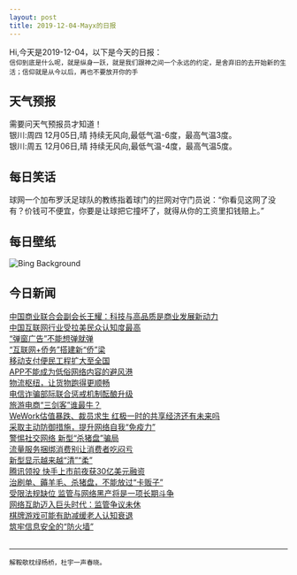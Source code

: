 ```yaml
---
layout: post
title: 2019-12-04-Mayx的日报
---
```


Hi,今天是2019-12-04，以下是今天的日报：<br><small>
信仰到底是什么呢，就是纵身一跃，就是我们跟神之间一个永远的约定，是舍弃旧的去开始新的生活；信仰就是从今以后，再也不要放开你的手</small><!--more-->
## 天气预报
需要问天气预报员才知道！<br>银川:周四 12月05日,晴 持续无风向,最低气温-6度，最高气温3度。<br>银川:周五 12月06日,晴 持续无风向,最低气温-4度，最高气温5度。
## 每日笑话
球网一个加布罗沃足球队的教练指着球门的拦网对守门员说：“你看见这网了没有？价钱可不便宜，你要是让球把它撞坏了，就得从你的工资里扣钱赔上。”
## 每日壁纸
![Bing Background](https://cn.bing.com/th?id=OHR.PuffinSharing_EN-US0079609912_1920x1080.jpg&rf=LaDigue_1920x1080.jpg&pid=hp "Male Atlantic puffin gives his mate nesting material, Skomer Island, Wales (© Danny Green/Minden Pictures)")
## 今日新闻

[中国商业联合会副会长王耀：科技与高品质是商业发展新动力](http://it.people.com.cn/n1/2019/1204/c1009-31489278.html)   
[中国互联网行业受拉美民众认知度最高](http://it.people.com.cn/n1/2019/1204/c1009-31488779.html)   
[“弹窗广告”不能想弹就弹](http://it.people.com.cn/n1/2019/1204/c1009-31488782.html)   
[“互联网+侨务”搭建新“侨”梁](http://it.people.com.cn/n1/2019/1204/c1009-31488794.html)   
[移动支付便民工程扩大至全国](http://it.people.com.cn/n1/2019/1204/c1009-31488801.html)   
[APP不能成为低俗网络内容的避风港](http://it.people.com.cn/n1/2019/1204/c1009-31488850.html)   
[物流枢纽，让货物跑得更顺畅](http://it.people.com.cn/n1/2019/1204/c1009-31488889.html)   
[电信诈骗部际联合惩戒机制酝酿升级](http://it.people.com.cn/n1/2019/1204/c1009-31488908.html)   
[旅游电商“三剑客”谁最牛？](http://it.people.com.cn/n1/2019/1204/c1009-31488758.html)   
[WeWork估值暴跌、裁员求生 红极一时的共享经济还有未来吗](http://it.people.com.cn/n1/2019/1204/c1009-31488424.html)   
[采取主动防御措施，提升网络自我“免疫力”](http://it.people.com.cn/n1/2019/1204/c1009-31488427.html)   
[警惕社交网络 新型“杀猪盘”骗局](http://it.people.com.cn/n1/2019/1204/c1009-31488431.html)   
[流量服务捆绑消费别让消费者吃闷亏](http://it.people.com.cn/n1/2019/1204/c1009-31488482.html)   
[新型显示越来越“清”“柔”](http://it.people.com.cn/n1/2019/1204/c1009-31488483.html)   
[腾讯领投 快手上市前夜获30亿美元融资](http://it.people.com.cn/n1/2019/1204/c1009-31488566.html)   
[治刷单、薅羊毛、杀猪盘，不能放过“卡贩子”](http://it.people.com.cn/n1/2019/1204/c1009-31488676.html)   
[受限法规缺位 监管与网络黑产将是一项长期斗争](http://it.people.com.cn/n1/2019/1204/c1009-31488678.html)   
[网络互助迈入巨头时代：监管争议未休](http://it.people.com.cn/n1/2019/1204/c1009-31488688.html)   
[棋牌游戏可能有助减缓老人认知衰退](http://it.people.com.cn/n1/2019/1204/c1009-31488704.html)   
[筑牢信息安全的“防火墙”](http://it.people.com.cn/n1/2019/1204/c1009-31488709.html)   
<br />

***

<small>解鞍欹枕绿杨桥，杜宇一声春晓。</small>
